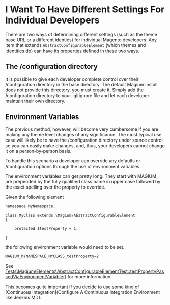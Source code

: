 # I Want To Have Different Settings For Individual Developers

There are two ways of determining different settings (such as the theme base URL or a different identies) for individual Magento developers.  Any item that extends `AbstractConfigurableElement` (which themes and identities do) can have its properties defined in these two ways.

## The /configuration directory

It is possible to give each developer complete control over their /configuration directory in the base directory.  The default Magium install does not provide this directory, you must create it.  Simply add the /configuration directory to your .gitignore file and let each developer maintain their own directory.

## Environment Variables

The previous method, however, will become very cumbersome if you are making any theme level changes of any significance.  The most typical use case will likely be to have the /configuration directory under source control so you can easily make changes, and, thus, your developers cannot change it on a person-by-person basis.

To handle this scenario a developer can override any defaults or /configuration options through the use of environment variables.

The environment variables can get pretty long.  They start with MAGIUM_ are prepended by the fully qualified class name in upper case followed by the exact spelling over the property to override.

Given the following element

```
namespace MyNamespace;

class MyClass extends \Magium\AbstractConfigurableElement
{

    protected $testProperty = 1;

}

```

the following environment variable would need to be set.

`MAGIUM_MYNAMESPACE_MYCLASS_testProperty=2`

See [Tests\Magium\Elements\AbstractConfigurableElementTest::testPropertyPassedViaEnvironmentVariable()](https://github.com/magium/Magium/blob/master/tests/Elements/AbstractConfigurableElementTest.php) for more information.

This becomes quite important if you decide to use some kind of [Continuous Integration](Configure A Continuous Integration Environment like Jenkins.MD).
